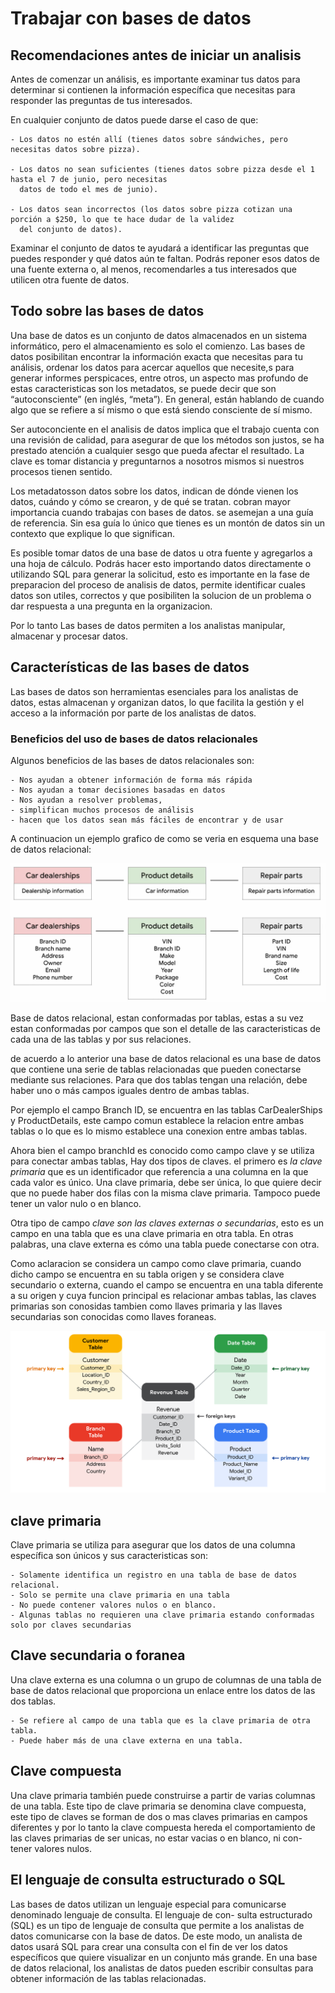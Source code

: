 # Trabajar con bases de datos

## Recomendaciones antes de iniciar un analisis

Antes de comenzar un análisis, es importante examinar tus datos para determinar si contienen la información específica
que necesitas para responder las preguntas de tus interesados.

En cualquier conjunto de datos puede darse el caso de que:

    - Los datos no estén allí (tienes datos sobre sándwiches, pero necesitas datos sobre pizza).

    - Los datos no sean suficientes (tienes datos sobre pizza desde el 1 hasta el 7 de junio, pero necesitas
      datos de todo el mes de junio).

    - Los datos sean incorrectos (los datos sobre pizza cotizan una porción a $250, lo que te hace dudar de la validez
      del conjunto de datos).

Examinar el conjunto de datos te ayudará a identificar las preguntas que puedes responder y qué datos aún te faltan.
Podrás reponer esos datos de una fuente externa o, al menos, recomendarles a tus interesados que utilicen otra fuente de
datos.

## Todo sobre las bases de datos

Una base de datos es un conjunto de datos almacenados en un sistema informático, pero el almacenamiento es solo el
comienzo. Las bases de datos posibilitan encontrar la información exacta que necesitas para tu análisis, ordenar los datos
para acercar aquellos que necesite,s para generar informes perspicaces, entre otros, un aspecto mas profundo de estas
caracteristicas son los metadatos, se puede decir que son “autoconsciente” (en inglés, “meta”). En general, están hablando
de cuando algo que se refiere a sí mismo o que está siendo consciente de sí mismo.

Ser autoconciente en el analisis de datos implica que el trabajo cuenta con una revisión de calidad, para asegurar de
que los métodos son justos, se ha prestado atención a cualquier sesgo que pueda afectar el resultado. La clave es tomar
distancia y preguntarnos a nosotros mismos si nuestros procesos tienen sentido.

Los metadatosson datos sobre los datos, indican de dónde vienen los datos, cuándo y cómo se crearon, y de qué se tratan.
cobran mayor importancia cuando trabajas con bases de datos. se asemejan a  una guía de referencia. Sin esa guía lo único
que tienes es un montón de datos sin un contexto que explique lo que significan.

Es posible tomar datos de una base de datos u otra fuente y agregarlos a una hoja de cálculo. Podrás hacer esto importando
datos directamente o utilizando SQL para generar la solicitud, esto es importante en la fase de preparacion del proceso
de analisis de datos, permite identificar cuales datos son utiles, correctos y que posibiliten la solucion de un problema
o dar respuesta a una pregunta en la organizacion.

Por lo tanto Las bases de datos permiten a los analistas manipular, almacenar y procesar datos.

## Características de las bases de datos

Las bases de datos son herramientas esenciales para los analistas de datos, estas  almacenan y organizan datos, lo que
facilita la gestión y el acceso a la información por parte de los analistas de datos.

### Beneficios del uso de bases de datos relacionales

Algunos beneficios de las bases de datos relacionales son:

    - Nos ayudan a obtener información de forma más rápida
    - Nos ayudan a tomar decisiones basadas en datos
    - Nos ayudan a resolver problemas,
    - simplifican muchos procesos de análisis
    - hacen que los datos sean más fáciles de encontrar y de usar

A continuacion un ejemplo grafico de como se veria en esquema una base de datos relacional:

![Alt text](2023-08-18-11-39-03.png)

Base de datos relacional, estan conformadas por tablas, estas a su vez estan conformadas por campos que son el detalle de
las caracteristicas de cada una de las tablas y por sus relaciones.

de acuerdo a lo anterior una base de datos relacional es una base de datos que contiene una serie de tablas relacionadas
que pueden conectarse mediante sus relaciones. Para que dos tablas tengan una relación, debe haber uno o más campos iguales
dentro de ambas tablas.

Por ejemplo el campo Branch ID, se encuentra en las tablas CarDealerShips y ProductDetails, este campo comun establece la
relacion entre ambas tablas o lo que es lo mismo establece una conexion entre ambas tablas.

Ahora bien el campo branchId es conocido como campo clave y se utiliza  para conectar ambas tablas, Hay dos tipos de claves.
el primero es *la clave primaria* que es un identificador que referencia a una columna en la que cada valor es único. Una
clave primaria, debe ser única, lo que quiere decir que no puede haber dos filas con la misma clave primaria. Tampoco
puede tener un valor nulo o en blanco.

Otra tipo de campo *clave son las claves externas o secundarias*, esto es un campo en una tabla que es una clave primaria
en otra tabla. En otras palabras, una clave externa es cómo una tabla puede conectarse con otra.

Como aclaracion se considera un campo como clave primaria, cuando dicho campo se encuentra en su tabla origen y se considera
clave secundario o externa, cuando el campo se encuentra en una tabla diferente a su origen y cuya funcion principal es
relacionar ambas tablas, las claves primarias son conosidas tambien como llaves primaria y las llaves secundarias son conocidas
como llaves foraneas.

![Alt text](image.png)

## clave primaria

Clave primaria se utiliza para asegurar que los datos de una columna específica son únicos y sus caracteristicas son:

    - Solamente identifica un registro en una tabla de base de datos relacional.
    - Solo se permite una clave primaria en una tabla
    - No puede contener valores nulos o en blanco.
    - Algunas tablas no requieren una clave primaria estando conformadas solo por claves secundarias

## Clave secundaria o foranea

Una clave externa es una columna o un grupo de columnas de una tabla de base de datos relacional que proporciona un
enlace entre los datos de las dos tablas.

    - Se refiere al campo de una tabla que es la clave primaria de otra tabla.
    - Puede haber más de una clave externa en una tabla.

## Clave compuesta

Una clave primaria también puede construirse a partir de varias columnas de una tabla. Este tipo de clave primaria se
denomina clave compuesta, este tipo de claves se forman de dos o mas claves primarias en campos diferentes y por lo tanto
la clave compuesta hereda el comportamiento de las claves primarias de ser unicas, no estar vacias o en blanco, ni con-
tener valores nulos.

## El lenguaje de consulta estructurado o SQL

Las bases de datos utilizan un lenguaje especial para comunicarse denominado lenguaje de consulta. El lenguaje de con-
sulta estructurado (SQL) es un tipo de lenguaje de consulta que permite a los analistas de datos comunicarse con la base
de datos. De este modo, un analista de datos usará SQL para crear una consulta con el fin de ver los datos específicos que
quiere visualizar en un conjunto más grande. En una base de datos relacional, los analistas de datos pueden escribir
consultas para obtener información de las tablas relacionadas.
